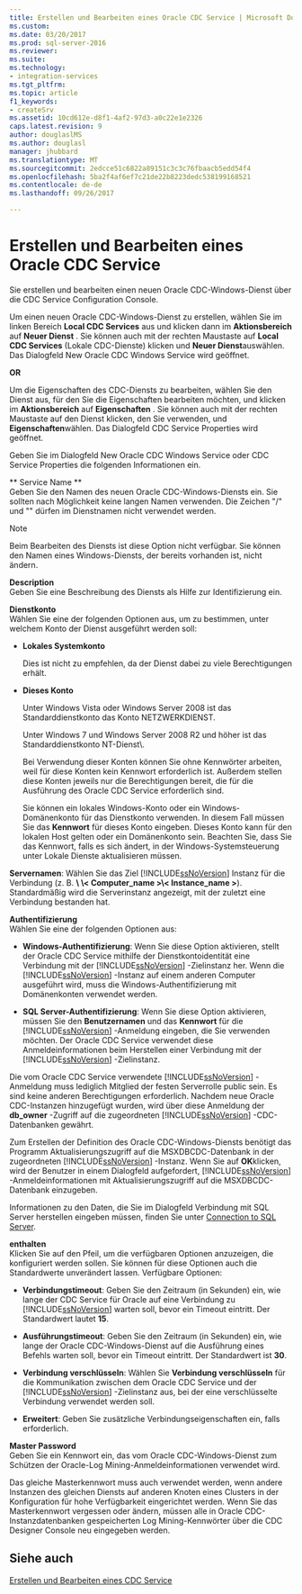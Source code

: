 ```yaml
---
title: Erstellen und Bearbeiten eines Oracle CDC Service | Microsoft Docs
ms.custom: 
ms.date: 03/20/2017
ms.prod: sql-server-2016
ms.reviewer: 
ms.suite: 
ms.technology:
- integration-services
ms.tgt_pltfrm: 
ms.topic: article
f1_keywords:
- createSrv
ms.assetid: 10cd612e-d8f1-4af2-97d3-a0c22e1e2326
caps.latest.revision: 9
author: douglaslMS
ms.author: douglasl
manager: jhubbard
ms.translationtype: MT
ms.sourcegitcommit: 2edcce51c6822a89151c3c3c76fbaacb5edd54f4
ms.openlocfilehash: 5ba2f4af6ef7c21de22b8223dedc538199168521
ms.contentlocale: de-de
ms.lasthandoff: 09/26/2017

---
```

# <a name="create-and-edit-an-oracle-cdc-service"></a>Erstellen und Bearbeiten eines Oracle CDC Service
  Sie erstellen und bearbeiten einen neuen Oracle CDC-Windows-Dienst über die CDC Service Configuration Console.  
  
 Um einen neuen Oracle CDC-Windows-Dienst zu erstellen, wählen Sie im linken Bereich **Local CDC Services** aus und klicken dann im **Aktionsbereich** auf **Neuer Dienst** . Sie können auch mit der rechten Maustaste auf **Local CDC Services** (Lokale CDC-Dienste) klicken und **Neuer Dienst**auswählen. Das Dialogfeld New Oracle CDC Windows Service wird geöffnet.  
  
 **OR**  
  
 Um die Eigenschaften des CDC-Diensts zu bearbeiten, wählen Sie den Dienst aus, für den Sie die Eigenschaften bearbeiten möchten, und klicken im **Aktionsbereich** auf **Eigenschaften** . Sie können auch mit der rechten Maustaste auf den Dienst klicken, den Sie verwenden, und **Eigenschaften**wählen. Das Dialogfeld CDC Service Properties wird geöffnet.  
  
 Geben Sie im Dialogfeld New Oracle CDC Windows Service oder CDC Service Properties die folgenden Informationen ein.  
  
** Service Name **  
 Geben Sie den Namen des neuen Oracle CDC-Windows-Diensts ein. Sie sollten nach Möglichkeit keine langen Namen verwenden. Die Zeichen "/" und "\" dürfen im Dienstnamen nicht verwendet werden.  
  
> [!NOTE]  
> Beim Bearbeiten des Diensts ist diese Option nicht verfügbar. Sie können den Namen eines Windows-Diensts, der bereits vorhanden ist, nicht ändern.  
  
 **Description**  
 Geben Sie eine Beschreibung des Diensts als Hilfe zur Identifizierung ein.  
  
 **Dienstkonto**  
 Wählen Sie eine der folgenden Optionen aus, um zu bestimmen, unter welchem Konto der Dienst ausgeführt werden soll:  
  
-   **Lokales Systemkonto**  
  
     Dies ist nicht zu empfehlen, da der Dienst dabei zu viele Berechtigungen erhält.  
  
-   **Dieses Konto**  
  
     Unter Windows Vista oder Windows Server 2008 ist das Standarddienstkonto das Konto NETZWERKDIENST.  
  
     Unter Windows 7 und Windows Server 2008 R2 und höher ist das Standarddienstkonto NT-Dienst\\<Dienstname>.  
  
     Bei Verwendung dieser Konten können Sie ohne Kennwörter arbeiten, weil für diese Konten kein Kennwort erforderlich ist. Außerdem stellen diese Konten jeweils nur die Berechtigungen bereit, die für die Ausführung des Oracle CDC Service erforderlich sind.  
  
     Sie können ein lokales Windows-Konto oder ein Windows-Domänenkonto für das Dienstkonto verwenden. In diesem Fall müssen Sie das **Kennwort** für dieses Konto eingeben. Dieses Konto kann für den lokalen Host gelten oder ein Domänenkonto sein. Beachten Sie, dass Sie das Kennwort, falls es sich ändert, in der Windows-Systemsteuerung unter Lokale Dienste aktualisieren müssen.  
  
 **Servernamen**: Wählen Sie das Ziel [!INCLUDE[ssNoVersion](../../includes/ssnoversion-md.md)] Instanz für die Verbindung (z. B.  **\\ \\< Computer_name >\\< Instance_name >**). Standardmäßig wird die Serverinstanz angezeigt, mit der zuletzt eine Verbindung bestanden hat.  
  
 **Authentifizierung**  
 Wählen Sie eine der folgenden Optionen aus:  
  
-   **Windows-Authentifizierung**: Wenn Sie diese Option aktivieren, stellt der Oracle CDC Service mithilfe der Dienstkontoidentität eine Verbindung mit der [!INCLUDE[ssNoVersion](../../includes/ssnoversion-md.md)] -Zielinstanz her. Wenn die [!INCLUDE[ssNoVersion](../../includes/ssnoversion-md.md)] -Instanz auf einem anderen Computer ausgeführt wird, muss die Windows-Authentifizierung mit Domänenkonten verwendet werden.  
  
-   **SQL Server-Authentifizierung**: Wenn Sie diese Option aktivieren, müssen Sie den **Benutzernamen** und das **Kennwort** für die [!INCLUDE[ssNoVersion](../../includes/ssnoversion-md.md)] -Anmeldung eingeben, die Sie verwenden möchten. Der Oracle CDC Service verwendet diese Anmeldeinformationen beim Herstellen einer Verbindung mit der [!INCLUDE[ssNoVersion](../../includes/ssnoversion-md.md)] -Zielinstanz.  
  
 Die vom Oracle CDC Service verwendete [!INCLUDE[ssNoVersion](../../includes/ssnoversion-md.md)] -Anmeldung muss lediglich Mitglied der festen Serverrolle public sein. Es sind keine anderen Berechtigungen erforderlich. Nachdem neue Oracle CDC-Instanzen hinzugefügt wurden, wird über diese Anmeldung der **db_owner** -Zugriff auf die zugeordneten [!INCLUDE[ssNoVersion](../../includes/ssnoversion-md.md)] -CDC-Datenbanken gewährt.  
  
 Zum Erstellen der Definition des Oracle CDC-Windows-Diensts benötigt das Programm Aktualisierungszugriff auf die MSXDBCDC-Datenbank in der zugeordneten [!INCLUDE[ssNoVersion](../../includes/ssnoversion-md.md)] -Instanz. Wenn Sie auf **OK**klicken, wird der Benutzer in einem Dialogfeld aufgefordert, [!INCLUDE[ssNoVersion](../../includes/ssnoversion-md.md)] -Anmeldeinformationen mit Aktualisierungszugriff auf die MSXDBCDC-Datenbank einzugeben.  
  
 Informationen zu den Daten, die Sie im Dialogfeld Verbindung mit SQL Server herstellen eingeben müssen, finden Sie unter [Connection to SQL Server](../../integration-services/change-data-capture/connection-to-sql-server.md).  
  
 **enthalten**  
 Klicken Sie auf den Pfeil, um die verfügbaren Optionen anzuzeigen, die konfiguriert werden sollen. Sie können für diese Optionen auch die Standardwerte unverändert lassen. Verfügbare Optionen:  
  
-   **Verbindungstimeout**: Geben Sie den Zeitraum (in Sekunden) ein, wie lange der CDC Service für Oracle auf eine Verbindung zu [!INCLUDE[ssNoVersion](../../includes/ssnoversion-md.md)] warten soll, bevor ein Timeout eintritt. Der Standardwert lautet **15**.  
  
-   **Ausführungstimeout**: Geben Sie den Zeitraum (in Sekunden) ein, wie lange der Oracle CDC-Windows-Dienst auf die Ausführung eines Befehls warten soll, bevor ein Timeout eintritt. Der Standardwert ist **30**.  
  
-   **Verbindung verschlüsseln**: Wählen Sie **Verbindung verschlüsseln** für die Kommunikation zwischen dem Oracle CDC Service und der [!INCLUDE[ssNoVersion](../../includes/ssnoversion-md.md)] -Zielinstanz aus, bei der eine verschlüsselte Verbindung verwendet werden soll.  
  
-   **Erweitert**: Geben Sie zusätzliche Verbindungseigenschaften ein, falls erforderlich.  
  
 **Master Password**  
 Geben Sie ein Kennwort ein, das vom Oracle CDC-Windows-Dienst zum Schützen der Oracle-Log Mining-Anmeldeinformationen verwendet wird.  
  
 Das gleiche Masterkennwort muss auch verwendet werden, wenn andere Instanzen des gleichen Diensts auf anderen Knoten eines Clusters in der Konfiguration für hohe Verfügbarkeit eingerichtet werden. Wenn Sie das Masterkennwort vergessen oder ändern, müssen alle in Oracle CDC-Instanzdatenbanken gespeicherten Log Mining-Kennwörter über die CDC Designer Console neu eingegeben werden.  
  
## <a name="see-also"></a>Siehe auch  
 [Erstellen und Bearbeiten eines CDC Service](../../integration-services/change-data-capture/how-to-create-and-edit-a-cdc-service.md)  
  
  
